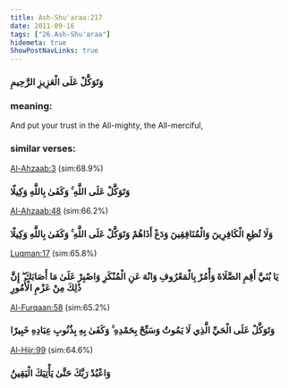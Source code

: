 ```yaml
---
title: Ash-Shu'araa:217
date: 2011-09-16
tags: ["26.Ash-Shu'araa"]
hidemeta: true 
ShowPostNavLinks: true 
---
```

### وَتَوَكَّلْ عَلَى الْعَزِيزِ الرَّحِيمِ
### meaning: 
And put your trust in the All-mighty, the All-merciful,
### similar verses: 

[Al-Ahzaab:3](/33/3) (sim:68.9%)

### وَتَوَكَّلْ عَلَى اللَّهِ ۚ وَكَفَىٰ بِاللَّهِ وَكِيلًا

[Al-Ahzaab:48](/33/48) (sim:66.2%)

### وَلَا تُطِعِ الْكَافِرِينَ وَالْمُنَافِقِينَ وَدَعْ أَذَاهُمْ وَتَوَكَّلْ عَلَى اللَّهِ ۚ وَكَفَىٰ بِاللَّهِ وَكِيلًا

[Luqman:17](/31/17) (sim:65.8%)

### يَا بُنَيَّ أَقِمِ الصَّلَاةَ وَأْمُرْ بِالْمَعْرُوفِ وَانْهَ عَنِ الْمُنْكَرِ وَاصْبِرْ عَلَىٰ مَا أَصَابَكَ ۖ إِنَّ ذَٰلِكَ مِنْ عَزْمِ الْأُمُورِ

[Al-Furqaan:58](/25/58) (sim:65.2%)

### وَتَوَكَّلْ عَلَى الْحَيِّ الَّذِي لَا يَمُوتُ وَسَبِّحْ بِحَمْدِهِ ۚ وَكَفَىٰ بِهِ بِذُنُوبِ عِبَادِهِ خَبِيرًا

[Al-Hijr:99](/15/99) (sim:64.6%)

### وَاعْبُدْ رَبَّكَ حَتَّىٰ يَأْتِيَكَ الْيَقِينُ
